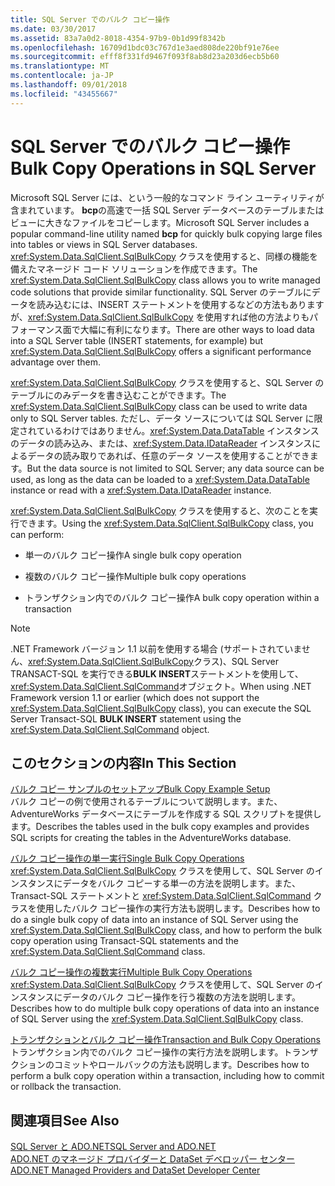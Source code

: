 ```yaml
---
title: SQL Server でのバルク コピー操作
ms.date: 03/30/2017
ms.assetid: 83a7a0d2-8018-4354-97b9-0b1d99f8342b
ms.openlocfilehash: 16709d1bdc03c767d1e3aed808de220bf91e76ee
ms.sourcegitcommit: efff8f331fd9467f093f8ab8d23a203d6ecb5b60
ms.translationtype: MT
ms.contentlocale: ja-JP
ms.lasthandoff: 09/01/2018
ms.locfileid: "43455667"
---
```

# <a name="bulk-copy-operations-in-sql-server"></a><span data-ttu-id="4e1f2-102">SQL Server でのバルク コピー操作</span><span class="sxs-lookup"><span data-stu-id="4e1f2-102">Bulk Copy Operations in SQL Server</span></span>
<span data-ttu-id="4e1f2-103">Microsoft SQL Server には、という一般的なコマンド ライン ユーティリティが含まれています。 **bcp**の高速で一括 SQL Server データベースのテーブルまたはビューに大きなファイルをコピーします。</span><span class="sxs-lookup"><span data-stu-id="4e1f2-103">Microsoft SQL Server includes a popular command-line utility named **bcp** for quickly bulk copying large files into tables or views in SQL Server databases.</span></span> <span data-ttu-id="4e1f2-104"><xref:System.Data.SqlClient.SqlBulkCopy> クラスを使用すると、同様の機能を備えたマネージド コード ソリューションを作成できます。</span><span class="sxs-lookup"><span data-stu-id="4e1f2-104">The <xref:System.Data.SqlClient.SqlBulkCopy> class allows you to write managed code solutions that provide similar functionality.</span></span> <span data-ttu-id="4e1f2-105">SQL Server のテーブルにデータを読み込むには、INSERT ステートメントを使用するなどの方法もありますが、<xref:System.Data.SqlClient.SqlBulkCopy> を使用すれば他の方法よりもパフォーマンス面で大幅に有利になります。</span><span class="sxs-lookup"><span data-stu-id="4e1f2-105">There are other ways to load data into a SQL Server table (INSERT statements, for example) but <xref:System.Data.SqlClient.SqlBulkCopy> offers a significant performance advantage over them.</span></span>  
  
 <span data-ttu-id="4e1f2-106"><xref:System.Data.SqlClient.SqlBulkCopy> クラスを使用すると、SQL Server のテーブルにのみデータを書き込むことができます。</span><span class="sxs-lookup"><span data-stu-id="4e1f2-106">The <xref:System.Data.SqlClient.SqlBulkCopy> class can be used to write data only to SQL Server tables.</span></span> <span data-ttu-id="4e1f2-107">ただし、データ ソースについては SQL Server に限定されているわけではありません。<xref:System.Data.DataTable> インスタンスのデータの読み込み、または、<xref:System.Data.IDataReader> インスタンスによるデータの読み取りであれば、任意のデータ ソースを使用することができます。</span><span class="sxs-lookup"><span data-stu-id="4e1f2-107">But the data source is not limited to SQL Server; any data source can be used, as long as the data can be loaded to a <xref:System.Data.DataTable> instance or read with a <xref:System.Data.IDataReader> instance.</span></span>  
  
 <span data-ttu-id="4e1f2-108"><xref:System.Data.SqlClient.SqlBulkCopy> クラスを使用すると、次のことを実行できます。</span><span class="sxs-lookup"><span data-stu-id="4e1f2-108">Using the <xref:System.Data.SqlClient.SqlBulkCopy> class, you can perform:</span></span>  
  
-   <span data-ttu-id="4e1f2-109">単一のバルク コピー操作</span><span class="sxs-lookup"><span data-stu-id="4e1f2-109">A single bulk copy operation</span></span>  
  
-   <span data-ttu-id="4e1f2-110">複数のバルク コピー操作</span><span class="sxs-lookup"><span data-stu-id="4e1f2-110">Multiple bulk copy operations</span></span>  
  
-   <span data-ttu-id="4e1f2-111">トランザクション内でのバルク コピー操作</span><span class="sxs-lookup"><span data-stu-id="4e1f2-111">A bulk copy operation within a transaction</span></span>  
  
> [!NOTE]
>  <span data-ttu-id="4e1f2-112">.NET Framework バージョン 1.1 以前を使用する場合 (サポートされていません、<xref:System.Data.SqlClient.SqlBulkCopy>クラス)、SQL Server TRANSACT-SQL を実行できる**BULK INSERT**ステートメントを使用して、<xref:System.Data.SqlClient.SqlCommand>オブジェクト。</span><span class="sxs-lookup"><span data-stu-id="4e1f2-112">When using .NET Framework version 1.1 or earlier (which does not support the <xref:System.Data.SqlClient.SqlBulkCopy> class), you can execute the SQL Server Transact-SQL **BULK INSERT** statement using the <xref:System.Data.SqlClient.SqlCommand> object.</span></span>  
  
## <a name="in-this-section"></a><span data-ttu-id="4e1f2-113">このセクションの内容</span><span class="sxs-lookup"><span data-stu-id="4e1f2-113">In This Section</span></span>  
 [<span data-ttu-id="4e1f2-114">バルク コピー サンプルのセットアップ</span><span class="sxs-lookup"><span data-stu-id="4e1f2-114">Bulk Copy Example Setup</span></span>](../../../../../docs/framework/data/adonet/sql/bulk-copy-example-setup.md)  
 <span data-ttu-id="4e1f2-115">バルク コピーの例で使用されるテーブルについて説明します。また、AdventureWorks データベースにテーブルを作成する SQL スクリプトを提供します。</span><span class="sxs-lookup"><span data-stu-id="4e1f2-115">Describes the tables used in the bulk copy examples and provides SQL scripts for creating the tables in the AdventureWorks database.</span></span>  
  
 [<span data-ttu-id="4e1f2-116">バルク コピー操作の単一実行</span><span class="sxs-lookup"><span data-stu-id="4e1f2-116">Single Bulk Copy Operations</span></span>](../../../../../docs/framework/data/adonet/sql/single-bulk-copy-operations.md)  
 <span data-ttu-id="4e1f2-117"><xref:System.Data.SqlClient.SqlBulkCopy> クラスを使用して、SQL Server のインスタンスにデータをバルク コピーする単一の方法を説明します。また、Transact-SQL ステートメントと <xref:System.Data.SqlClient.SqlCommand> クラスを使用したバルク コピー操作の実行方法も説明します。</span><span class="sxs-lookup"><span data-stu-id="4e1f2-117">Describes how to do a single bulk copy of data into an instance of SQL Server using the <xref:System.Data.SqlClient.SqlBulkCopy> class, and how to perform the bulk copy operation using Transact-SQL statements and the <xref:System.Data.SqlClient.SqlCommand> class.</span></span>  
  
 [<span data-ttu-id="4e1f2-118">バルク コピー操作の複数実行</span><span class="sxs-lookup"><span data-stu-id="4e1f2-118">Multiple Bulk Copy Operations</span></span>](../../../../../docs/framework/data/adonet/sql/multiple-bulk-copy-operations.md)  
 <span data-ttu-id="4e1f2-119"><xref:System.Data.SqlClient.SqlBulkCopy> クラスを使用して、SQL Server のインスタンスにデータのバルク コピー操作を行う複数の方法を説明します。</span><span class="sxs-lookup"><span data-stu-id="4e1f2-119">Describes how to do multiple bulk copy operations of data into an instance of SQL Server using the <xref:System.Data.SqlClient.SqlBulkCopy> class.</span></span>  
  
 [<span data-ttu-id="4e1f2-120">トランザクションとバルク コピー操作</span><span class="sxs-lookup"><span data-stu-id="4e1f2-120">Transaction and Bulk Copy Operations</span></span>](../../../../../docs/framework/data/adonet/sql/transaction-and-bulk-copy-operations.md)  
 <span data-ttu-id="4e1f2-121">トランザクション内でのバルク コピー操作の実行方法を説明します。トランザクションのコミットやロールバックの方法も説明します。</span><span class="sxs-lookup"><span data-stu-id="4e1f2-121">Describes how to perform a bulk copy operation within a transaction, including how to commit or rollback the transaction.</span></span>  
  
## <a name="see-also"></a><span data-ttu-id="4e1f2-122">関連項目</span><span class="sxs-lookup"><span data-stu-id="4e1f2-122">See Also</span></span>  
 [<span data-ttu-id="4e1f2-123">SQL Server と ADO.NET</span><span class="sxs-lookup"><span data-stu-id="4e1f2-123">SQL Server and ADO.NET</span></span>](../../../../../docs/framework/data/adonet/sql/index.md)  
 [<span data-ttu-id="4e1f2-124">ADO.NET のマネージド プロバイダーと DataSet デベロッパー センター</span><span class="sxs-lookup"><span data-stu-id="4e1f2-124">ADO.NET Managed Providers and DataSet Developer Center</span></span>](https://go.microsoft.com/fwlink/?LinkId=217917)
